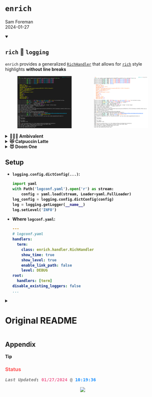 # `enrich`
Sam Foreman  
2024-01-27

<details open><summary><h2><code>rich</code> 🤝 <code>logging</code></h2></summary>

`enrich` provides a generalized
[`RichHandler`](https://github.com/saforem2/enrich/blob/main/src/enrich/handler.py#L28)
that allows for [`rich`](https://github.com/Textualize/rich) style
highlights **without line breaks**

<!-- ::: {layout="[[35, -5, 35]]" layout-valign="bottom" style="display: flex; text-align:center; align-items: flex-end;"} -->

<div style="text-align:center;" align="center">
  
<img src="https://github.com/saforem2/enrich/blob/main/assets/dark.png?raw=true" width="35%" /> $\hspace{50pt}$ <img src="https://github.com/saforem2/enrich/blob/main/assets/light.png?raw=true" width="35%" />

</div>

<!--
<div class="columns" style="display:flex;">

<div class="column" width="35%">

<img
src="https://github.com/saforem2/enrich/blob/main/assets/dark.png?raw=true" width="35%" />

</div>

<div class="column" width="35%">
  
<img
src="https://github.com/saforem2/enrich/blob/main/assets/light.png?raw=true" width="35%" />

</div>

</div>
-->

<details>
<summary>
<b>🤷🏻‍♂️ Ambivalent<b>
</summary>

<img
src="https://github.com/saforem2/enrich/blob/main/assets/logs/amvbivalent.png"
class="stretch" alt="ambivalent" />

<img
src="https://github.com/saforem2/enrich/blob/main/assets/logs/ambivalent-transparent.png"
class="stretch" alt="ambivalent-transparent" />

</details>
<details>
<summary>
<b>😻 Catpuccin Latte<b>
</summary>

<img
src="https://github.com/saforem2/enrich/blob/main/assets/logs/catpuccin-latte.png"
class="stretch" alt="catpuccin-latte" /> <img
src="https://github.com/saforem2/enrich/blob/main/assets/logs/catpuccin-latte-transparent.png"
class="stretch" alt="catpuccin-latte-transparent" />

</details>
<details>
<summary>
<b>😈 Doom One<b>
</summary>

<img
src="https://github.com/saforem2/enrich/blob/main/assets/logs/doom-one.png"
class="stretch" alt="doom-one" /> <img
src="https://github.com/saforem2/enrich/blob/main/assets/logs/doom-one-transparent.png"
class="stretch" alt="doom-one-transparent" />

</details>
</details>

## Setup

- `logging.config.dictConfig(...)`:

  ``` python
  import yaml
  with Path('logconf.yaml').open('r') as stream:
      config = yaml.load(stream, Loader=yaml.FullLoader)
  log_config = logging.config.dictConfig(config)
  log = logging.getLogger(__name__)
  log.setLevel('INFO')
  ```

- Where `logconf.yaml`:

  ``` yaml
  ---
  # logconf.yaml
  handlers:
    term:
      class: enrich.handler.RichHandler
      show_time: true
      show_level: true
      enable_link_path: false
      level: DEBUG
  root:
    handlers: [term]
  disable_existing_loggers: false
  ...
  ```

<details closed>
<summary>
<h1>
Original README
</h1>
</summary>

## Original `README`

## Console with redirect support

Our Console class adds one additional option to rich.Console in order to
redirect `sys.stdout` and `sys.stderr` streams using a FileProxy.

``` python
from enrich.console import Console
import sys

console = Console(
    redirect=True,  # <-- not supported by rich.console.Console
    record=True)
sys.write("foo")

# this assert would have passed without redirect=True
assert console.export_text() == "foo"
```

## Console with implicit soft wrapping

If you want to produce fluid terminal output, one where the client
terminal decides where to wrap the text instead of the application, you
can now tell the Console constructor the soft_wrap preference.

``` python
from enrich.console import Console
import sys

console = Console(soft_wrap=True)
console.print(...)  # no longer need to pass soft_wrap to each print
```

## Console.print can also deal with ANSI escapes

Extends Rich Console to detect if original text already had ANSI escapes
and decodes it before processing it. This solves the case where printing
output captured from other processes that contained ANSI escapes would
brake.
[upstream-404](https://github.com/willmcgugan/rich/discussions/404)

## Soft-wrapping logger

Rich logger assumes that you always have a fixed width console and it
does wrap logged output according to it. Our alternative logger does
exactly the opposite: it ignores the columns of the current console and
prints output using a Console with soft wrapping enabled.

The result are logged lines that can be displayed on any terminal or web
page as they will allow the client to decide when to perform the
wrapping.

``` python
import logging
from enrich.logging import RichHandler

FORMAT = "%(message)s"
logging.basicConfig(
    level="NOTSET", format=FORMAT, datefmt="[%X]", handlers=[RichHandler()]
)

log = logging.getLogger("rich")
log.info("Text that we do not want pre-wrapped by logger: %s", 100 * "x")
```

</details>

## <span class="pink-text"></span> Appendix

> [!TIP]
>
> ### <span style="color: #FF5252;"><span class="quarto-shortcode__" data-is-shortcode="1" data-raw="{{&lt; iconify material-symbols ecg-heart &gt;}}"><span class="quarto-shortcode__-param" data-is-shortcode="1" data-value="iconify" data-raw="iconify"></span> <span class="quarto-shortcode__-param" data-is-shortcode="1" data-value="material-symbols" data-raw="material-symbols"></span> <span class="quarto-shortcode__-param" data-is-shortcode="1" data-value="ecg-heart" data-raw="ecg-heart"></span></span> Status</span>
>
> <pre style="white-space:pre;overflow-x:auto;line-height:normal;font-family:Menlo,'DejaVu Sans Mono',consolas,'Courier New',monospace"><span style="color: #7f7f7f; text-decoration-color: #7f7f7f; font-style: italic">Last Updated</span>: <span style="color: #f06292; text-decoration-color: #f06292; font-weight: bold">01</span><span style="color: #f06292; text-decoration-color: #f06292">/</span><span style="color: #f06292; text-decoration-color: #f06292; font-weight: bold">27</span><span style="color: #f06292; text-decoration-color: #f06292">/</span><span style="color: #f06292; text-decoration-color: #f06292; font-weight: bold">2024</span> <span style="color: #7f7f7f; text-decoration-color: #7f7f7f">@</span> <span style="color: #1a8fff; text-decoration-color: #1a8fff; font-weight: bold">10:19:36</span>
> </pre>
> <!-- [[![](https://hits.seeyoufarm.com/api/count/incr/badge.svg?url=https%3A%2F%2Fsaforem2.github.io&count_bg=%2300CCFF&title_bg=%23303030&icon=&icon_color=%23E7E7E7&title=hits&edge_flat=false)](https://hits.seeyoufarm.com)]{style="text-align:center;"} -->
> <p align="center">
> <a href="https://hits.seeyoufarm.com"><img align="center" src="https://hits.seeyoufarm.com/api/count/incr/badge.svg?url=https%3A%2F%2Fsaforem2.github.io%2Fenrich&count_bg=%2300CCFF&title_bg=%23303030&icon=&icon_color=%23E7E7E7&title=hits&edge_flat=false"/></a>
> </p>
